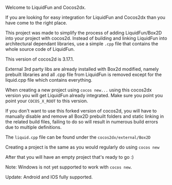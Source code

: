 Welcome to LiquidFun and Cocos2dx.

If you are looking for easy integration for LiquidFun and Cocos2dx than you have come to the right place.

This project was made to simplify the process of adding LiquidFun/Box2D into your project with cocos2d.
Instead of building and linking LiquidFun into architectural dependant libraries, use a simple `.cpp` file
that contains the whole source code of LiquidFun.

This version of cocos2d is 3.17.1.

External 3rd party libs are already installed with Box2d modified, namely prebuilt libraries and all .cpp
file from LiquidFun is removed except for the liquid.cpp file which contains everything.

When creating a new project using `cocos new...` using this cocos2dx version you will get LiquidFun
already integrated. Make sure you point you point your `COCOS_X_ROOT` to this version.

If you don't want to use this forked version of cocos2d, you will have to manually disable and remove
all Box2D prebuilt folders and static linking in the related build files, failing to do so will result in numerous
build errors due to multiple definitions.

The `liquid.cpp` file can be found under the `cocos2dx/external/Box2D` 

Creating a project is the same as you would regularly do using `cocos new`

After that you will have an empty project that's ready to go :)

Note: 
Windows is not yet supported to work with `cocos new`.

Update:
Android and IOS fully supported.
